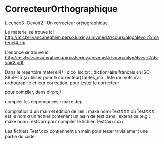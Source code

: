 CorrecteurOrthographique
========================

Licence3 : Devoir2 : Un correcteur orthographique

Le materiel se trouve ici :
http://michel.vancaneghem.perso.luminy.univmed.fr/cours/algo/devoir2/materiel4.zip

L'enonce se trouve ici
http://michel.vancaneghem.perso.luminy.univmed.fr/cours/algo/devoir2/devoir2.pdf

Dans le repertoire materiel4/ :
dico_iso.txt : dictionnaire francais en ISO-8859-15 (a utiliser pour le correcteur)
fautes_iso : liste de mots mal orthographié et leur correction, pour tester le correcteur

pour compiler, dans dirproj/ :

compiler les dépendances :
	make dep

compilation d'un main et édition de lien :
	make nom=TextXXX
où TestXXX est le nom d'un fichier contenant un main de test dans l'extension
(e.g : make nom=TestCorr pour compiler le fichier TestCorr.cxx)

Les fichiers Test*.cxx contiennent un main pour tester trivialement une partie du code
